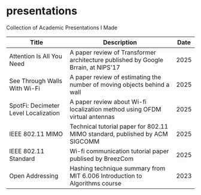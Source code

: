 # presentations
Collection of Academic Presentations I Made

| Title | Description | Date |
|-------|-------------|------|
| Attention Is All You Need | A paper review of Transformer architecture published by Google Brrain, at NIPS'17 | 2025 |
| See Through Walls With Wi-Fi | A paper review of estimating the number of moving objects behind a wall | 2025 |
| SpotFi: Decimeter Level Localization | A paper review about Wi-fi localization method using OFDM virtual antennas | 2025 |
| IEEE 802.11 MIMO | Technical tutorial paper for 802.11 MIMO standard, published by ACM SIGCOMM | 2025 | 
| IEEE 802.11 Standard | Wi-fi communication tutorial paper publised by BreezCom  | 2025 | 
| Open Addressing | Hashing technique summary from MIT 6.006 Introduction to Algorithms course | 2023 | 
